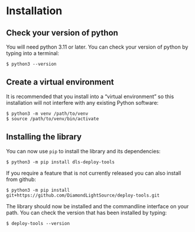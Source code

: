 # Installation

## Check your version of python

You will need python 3.11 or later. You can check your version of python by
typing into a terminal:

```
$ python3 --version
```

## Create a virtual environment

It is recommended that you install into a “virtual environment” so this
installation will not interfere with any existing Python software:

```
$ python3 -m venv /path/to/venv
$ source /path/to/venv/bin/activate
```

## Installing the library

You can now use `pip` to install the library and its dependencies:

```
$ python3 -m pip install dls-deploy-tools
```

If you require a feature that is not currently released you can also install
from github:

```
$ python3 -m pip install git+https://github.com/DiamondLightSource/deploy-tools.git
```

The library should now be installed and the commandline interface on your path.
You can check the version that has been installed by typing:

```
$ deploy-tools --version
```
